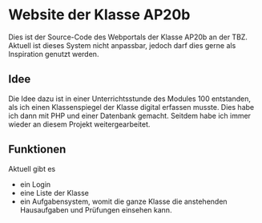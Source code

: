 # Website der Klasse AP20b

Dies ist der Source-Code des Webportals der Klasse AP20b an der TBZ.<br>
Aktuell ist dieses System nicht anpassbar, jedoch darf dies gerne als Inspiration genutzt werden.

## Idee
Die Idee dazu ist in einer Unterrichtsstunde des Modules 100 entstanden, als ich einen Klassenspiegel der Klasse 
digital erfassen musste. Dies habe ich dann mit PHP und einer Datenbank gemacht. Seitdem habe ich immer wieder an 
diesem Projekt weitergearbeitet.

## Funktionen
Aktuell gibt es
- ein Login
- eine Liste der Klasse
- ein Aufgabensystem, womit die ganze Klasse die anstehenden Hausaufgaben und Prüfungen einsehen kann.